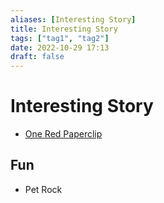 ```yaml
---
aliases: [Interesting Story]
title: Interesting Story
tags: ["tag1", "tag2"]
date: 2022-10-29 17:13
draft: false
---
```


# Interesting Story

- [One Red Paperclip](https://en.wikipedia.org/wiki/One_red_paperclip)

## Fun

- Pet Rock
